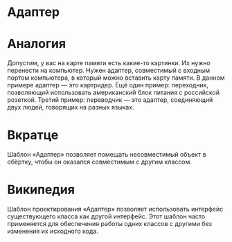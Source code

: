 # Адаптер

# Аналогия
Допустим, у вас на карте памяти есть какие-то картинки. Их нужно перенести на компьютер. Нужен адаптер, совместимый с входным портом компьютера, в который можно вставить карту памяти. В данном примере адаптер — это картридер. Ещё один пример: переходник, позволяющий использовать американский блок питания с российской розеткой. Третий пример: переводчик — это адаптер, соединяющий двух людей, говорящих на разных языках.

# Вкратце
Шаблон «Адаптер» позволяет помещать несовместимый объект в обёртку, чтобы он оказался совместимым с другим классом.

# Википедия
Шаблон проектирования «Адаптер» позволяет использовать интерфейс существующего класса как другой интерфейс. Этот шаблон часто применяется для обеспечения работы одних классов с другими без изменения их исходного кода.